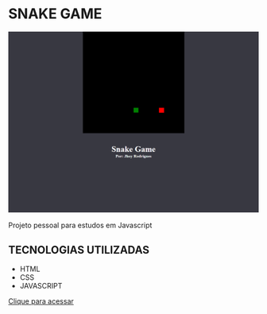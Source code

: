 # SNAKE GAME

![preview](./.github/preview.png)


Projeto pessoal para estudos em Javascript

## TECNOLOGIAS UTILIZADAS
- HTML
- CSS
- JAVASCRIPT

[Clique para acessar](https://jhoyr.github.io/snake-game)